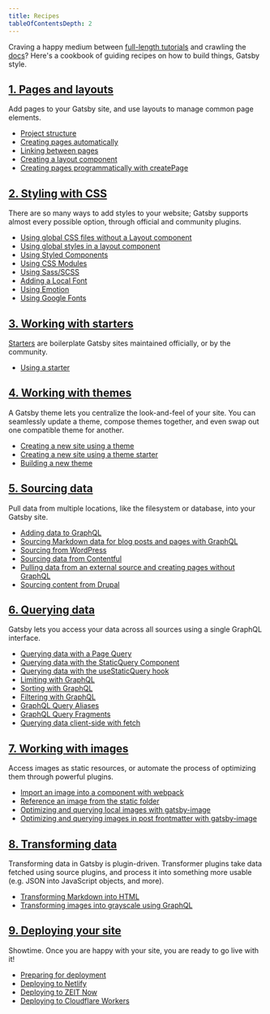 ```yaml
---
title: Recipes
tableOfContentsDepth: 2
---
```


<!-- Basic template for a Gatsby recipe:

## Task to accomplish.
1-2 sentences about it. The more concise and focused, the better!

### Prerequisites
- System/version requirements
- Everything necessary to set up the task
- Including setting up accounts at other sites, like Netlify
- See [docs templates](/docs/docs-templates/) for formatting tips

### Directions
Step-by-step directions. Each step should be repeatable and to-the-point. Anything not critical to the task should be omitted.

#### Live example (optional)
A live example may not be possible depending on the nature of the recipe, in which case it is fine to omit.

### Additional resources
- Tutorials
- Docs pages
- Plugin READMEs
- etc.

See [docs templates](/docs/docs-templates/) in the contributing docs for more help.
-->

Craving a happy medium between [full-length tutorials](/tutorial/) and crawling the [docs](/docs/)? Here's a cookbook of guiding recipes on how to build things, Gatsby style.

## [1. Pages and layouts](/docs/recipes/pages-layouts)

Add pages to your Gatsby site, and use layouts to manage common page elements.

- [Project structure](/docs/recipes/pages-layouts#project-structure)
- [Creating pages automatically](/docs/recipes/pages-layouts#creating-pages-automatically)
- [Linking between pages](/docs/recipes/pages-layouts#linking-between-pages)
- [Creating a layout component](/docs/recipes/pages-layouts#creating-a-layout-component)
- [Creating pages programmatically with createPage](/docs/recipes/pages-layouts#creating-pages-programmatically-with-createpage)

## [2. Styling with CSS](/docs/recipes/styling-css)

There are so many ways to add styles to your website; Gatsby supports almost every possible option, through official and community plugins.

- [Using global CSS files without a Layout component](/docs/recipes/styling-css#using-global-css-files-without-a-layout-component)
- [Using global styles in a layout component](/docs/recipes/styling-css#using-global-styles-in-a-layout-component)
- [Using Styled Components](/docs/recipes/styling-css#using-styled-components)
- [Using CSS Modules](/docs/recipes/styling-css#using-css-modules)
- [Using Sass/SCSS](/docs/recipes/styling-css#using-sassscss)
- [Adding a Local Font](/docs/recipes/styling-css#adding-a-local-font)
- [Using Emotion](/docs/recipes/styling-css#using-emotion)
- [Using Google Fonts](/docs/recipes/styling-css#using-google-fonts)

## [3. Working with starters](/docs/recipes/working-with-starters)

[Starters](/docs/starters/) are boilerplate Gatsby sites maintained officially, or by the community.

- [Using a starter](/docs/recipes/working-with-starters#using-a-starter)

## [4. Working with themes](/docs/recipes/working-with-themes)

A Gatsby theme lets you centralize the look-and-feel of your site. You can seamlessly update a theme, compose themes together, and even swap out one compatible theme for another.

- [Creating a new site using a theme](/docs/recipes/working-with-themes#creating-a-new-site-using-a-theme)
- [Creating a new site using a theme starter](/docs/recipes/working-with-themes#creating-a-new-site-using-a-theme-starter)
- [Building a new theme](/docs/recipes/working-with-themes#building-a-new-theme)

## [5. Sourcing data](/docs/recipes/sourcing-data)

Pull data from multiple locations, like the filesystem or database, into your Gatsby site.

- [Adding data to GraphQL](/docs/recipes/sourcing-data#adding-data-to-graphql)
- [Sourcing Markdown data for blog posts and pages with GraphQL](/docs/recipes/sourcing-data#sourcing-markdown-data-for-blog-posts-and-pages-with-graphql)
- [Sourcing from WordPress](/docs/recipes/sourcing-data#sourcing-from-wordpress)
- [Sourcing data from Contentful](/docs/recipes/sourcing-data#sourcing-data-from-contentful)
- [Pulling data from an external source and creating pages without GraphQL](/docs/recipes/sourcing-data#pulling-data-from-an-external-source-and-creating-pages-without-graphql)
- [Sourcing content from Drupal](/docs/recipes/sourcing-data#sourcing-content-from-drupal)

## [6. Querying data](/docs/recipes/querying-data)

Gatsby lets you access your data across all sources using a single GraphQL interface.

- [Querying data with a Page Query](/docs/recipes/querying-data#querying-data-with-a-page-query)
- [Querying data with the StaticQuery Component](/docs/recipes/querying-data#querying-data-with-the-staticquery-component)
- [Querying data with the useStaticQuery hook](/docs/recipes/querying-data/#querying-data-with-the-usestaticquery-hook)
- [Limiting with GraphQL](/docs/recipes/querying-data#limiting-with-graphql)
- [Sorting with GraphQL](/docs/recipes/querying-data#sorting-with-graphql)
- [Filtering with GraphQL](/docs/recipes/querying-data#filtering-with-graphql)
- [GraphQL Query Aliases](/docs/recipes/querying-data#graphql-query-aliases)
- [GraphQL Query Fragments](/docs/recipes/querying-data#graphql-query-fragments)
- [Querying data client-side with fetch](/docs/recipes/querying-data#querying-data-client-side-with-fetch)

## [7. Working with images](/docs/recipes/working-with-images)

Access images as static resources, or automate the process of optimizing them through powerful plugins.

- [Import an image into a component with webpack](/docs/recipes/working-with-images#import-an-image-into-a-component-with-webpack)
- [Reference an image from the static folder](/docs/recipes/working-with-images#reference-an-image-from-the-static-folder)
- [Optimizing and querying local images with gatsby-image](/docs/recipes/working-with-images#optimizing-and-querying-local-images-with-gatsby-image)
- [Optimizing and querying images in post frontmatter with gatsby-image](/docs/recipes/working-with-images#optimizing-and-querying-images-in-post-frontmatter-with-gatsby-image)

## [8. Transforming data](/docs/recipes/transforming-data)

Transforming data in Gatsby is plugin-driven. Transformer plugins take data fetched using source plugins, and process it into something more usable (e.g. JSON into JavaScript objects, and more).

- [Transforming Markdown into HTML](/docs/recipes/transforming-data#transforming-markdown-into-html)
- [Transforming images into grayscale using GraphQL](/docs/recipes/transforming-data#transforming-images-into-grayscale-using-graphql)

## [9. Deploying your site](/docs/recipes/deploying-your-site)

Showtime. Once you are happy with your site, you are ready to go live with it!

- [Preparing for deployment](/docs/recipes/deploying-your-site#preparing-for-deployment)
- [Deploying to Netlify](/docs/recipes/deploying-your-site#deploying-to-netlify)
- [Deploying to ZEIT Now](/docs/recipes/deploying-your-site#deploying-to-zeit-now)
- [Deploying to Cloudflare Workers](/docs/deploying-your-site#deploying-to-cloudflare-workers/)
